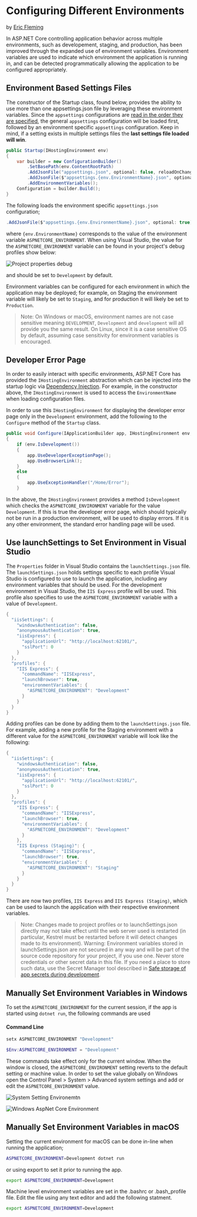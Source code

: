# Configuring Different Environments
by [Eric Fleming](http://deviq.com/me/eric-fleming/)

In ASP.NET Core controlling application behavior across multiple environments, such as developement, staging, and production, has been improved through the expanded use of environment variables. Environment variables are used to indicate which environment the application is running in, and can be detected programmatically allowing the application to be configured appropriately.

## Environment Based Settings Files
The constructor of the Startup class, found below, provides the ability to use more than one appsettings.json file by leveraging these environment variables. Since the `appsettings` configurations are [read in the order they are specified](https://docs.microsoft.com/en-us/aspnet/core/fundamentals/configuration), the general `appsettings` configuration will be loaded first, followed by an environment specific `appsettings` configuration. Keep in mind, if a setting exists in multiple settings files the **last settings file loaded will win**. 

```c#
public Startup(IHostingEnvironment env)
{
    var builder = new ConfigurationBuilder()
        .SetBasePath(env.ContentRootPath)
        .AddJsonFile("appsettings.json", optional: false, reloadOnChange: true)
        .AddJsonFile($"appsettings.{env.EnvironmentName}.json", optional: true)
        .AddEnvironmentVariables();
    Configuration = builder.Build();
}
```

The following loads the environment specific `appsettings.json` configuration;

```c#
.AddJsonFile($"appsettings.{env.EnvironmentName}.json", optional: true)
```
 
where `{env.EnvironmentName}` corresponds to the value of the environment variable `ASPNETCORE_ENVIRONMENT`. When using Visual Studio, the value for the `ASPNETCORE_ENVIRONMENT` variable can be found in your project's debug profiles show below:

![Project properties debug](images/project-properties-debug.png)

and should be set to `Development` by default.

Environment variables can be configured for each environment in which the application may be deployed; for example, on Staging the environment variable will likely be set to `Staging`, and for production it will likely be set to `Production`.

> Note: On Windows or macOS, environment names are not case sensitive meaning `DEVELOPMENT`, `Development` and `development` will all provide you the same result. On Linux, since it is a case sensitive OS by default, assuming case sensitivity for environment variables is encouraged.

## Developer Error Page
In order to easily interact with specific environments, ASP.NET Core has provided the `IHostingEnvironment` abstraction which can be injected into the startup logic via [Dependency Injection](https://docs.microsoft.com/en-us/aspnet/core/fundamentals/dependency-injection). For example, in the constructor above, the `IHostingEnvironment` is used to access the `EnvironmentName` when loading configuration files.

In order to use this `IHostingEnvironment` for displaying the developer error page only in the `Development` environment, add the following to the `Configure` method of the `Startup` class.

```c#
public void Configure(IApplicationBuilder app, IHostingEnvironment env, ILoggerFactory loggerFactory)
{
    if (env.IsDevelopment())
    {
        app.UseDeveloperExceptionPage();
        app.UseBrowserLink();
    }
    else
    {
        app.UseExceptionHandler("/Home/Error");
    }
```

In the above, the `IHostingEnvironment` provides a method `IsDevelopment` which checks the `ASPNETCORE_ENVIRONMENT` variable for the value `Development`. If this is true the developer error page, which should typically not be run in a production environment, will be used to display errors. If it is any other environment, the standard error handling page will be used. 

## Use launchSettings to Set Environment in Visual Studio
The `Properties` folder in Visual Studio contains the `launchSettings.json` file. The `launchSettings.json` holds settings specific to each profile Visual Studio is configured to use to launch the application, including any environment variables that should be used. For the development environment in Visual Studio, the `IIS Express` profile will be used. This profile also specifies to use the `ASPNETCORE_ENVIRONMENT` variable with a value of `Development`.

```c#
{
  "iisSettings": {
    "windowsAuthentication": false,
    "anonymousAuthentication": true,
    "iisExpress": {
      "applicationUrl": "http://localhost:62101/",
      "sslPort": 0
    }
  },
  "profiles": {
    "IIS Express": {
      "commandName": "IISExpress",
      "launchBrowser": true,
      "environmentVariables": {
        "ASPNETCORE_ENVIRONMENT": "Development"
      }
    }
  }
}
```

Adding profiles can be done by adding them to the `launchSettings.json` file. For example, adding a new profile for the Staging environment with a different value for the `ASPNETCORE_ENVIRONMENT` variable will look like the following:

```c#
{
  "iisSettings": {
    "windowsAuthentication": false,
    "anonymousAuthentication": true,
    "iisExpress": {
      "applicationUrl": "http://localhost:62101/",
      "sslPort": 0
    }
  },
  "profiles": {
    "IIS Express": {
      "commandName": "IISExpress",
      "launchBrowser": true,
      "environmentVariables": {
        "ASPNETCORE_ENVIRONMENT": "Development"
      }
    },
    "IIS Express (Staging)": {
      "commandName": "IISExpress",
      "launchBrowser": true,
      "environmentVariables": {
        "ASPNETCORE_ENVIRONMENT": "Staging"
      }
    }
  }
}
```

There are now two profiles, `IIS Express` and `IIS Express (Staging)`, which can be used to launch the application with their respective environment variables.

> Note: Changes made to project profiles or to launchSettings.json directly may not take effect until the web server used is restarted (in particular, Kestrel must be restarted before it will detect changes made to its environment).
Warning: Environment variables stored in launchSettings.json are not secured in any way and will be part of the source code repository for your project, if you use one. Never store credentials or other secret data in this file. If you need a place to store such data, use the Secret Manager tool described in [Safe storage of app secrets during development](https://docs.microsoft.com/en-us/aspnet/core/security/app-secrets#security-app-secrets).

## Manually Set Environment Variables in Windows
To set the `ASPNETCORE_ENVIRONMENT` for the current session, if the app is started using `dotnet run`, the following commands are used

#### Command Line
 ```powershell
 setx ASPNETCORE_ENVIRONMENT "Development"
 ```

 ```powershell
 $Env:ASPNETCORE_ENVIRONMENT = "Development"
 ```

 These commands take effect only for the current window. When the window is closed, the `ASPNETCORE_ENVIRONMENT` setting reverts to the default setting or machine value. In order to set the value globally on Windows open the Control Panel > System > Advanced system settings and add or edit the `ASPNETCORE_ENVIRONMENT` value.

![System Setting Environemtn](images/systemsetting_environment.png)

![Windows AspNet Core Environment](windows_aspnetcore_environment.png)

 ## Manually Set Environment Variables in macOS
 Setting the current environment for macOS can be done in-line when running the application;

  ```bash
 ASPNETCORE_ENVIRONMENT=Development dotnet run
 ```
or using export to set it prior to running the app.

 ```bash
export ASPNETCORE_ENVIRONMENT=Development
 ```

 Machine level environment variables are set in the .bashrc or .bash_profile file. Edit the file using any text editor and add the following statment.

 ```bash
 export ASPNETCORE_ENVIRONMENT=Development
 ```
